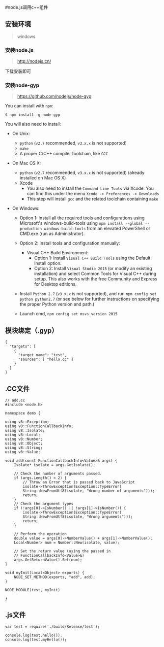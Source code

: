 #node.js调用c++组件

## 安装环境

>windows

### 安装node.js

>http://nodejs.cn/

下载安装即可

### 安装node-gyp

>https://github.com/nodejs/node-gyp

You can install with `npm`:

    $ npm install -g node-gyp

You will also need to install:

- On Unix:
	- `python` (`v2.7` recommended, `v3.x.x` is not supported)
	- `make`
	- A proper C/C++ compiler toolchain, like `GCC`

- On Mac OS X:
	- `python` (`v2.7` recommended, `v3.x.x` is not supported) (already installed on Mac OS X)
	- Xcode
		- You also need to install the `Command Line Tools` via Xcode. You can find this under the menu `Xcode -> Preferences -> Downloads`
		- This step will install `gcc` and the related toolchain containing `make`

- On Windows:
	- Option 1: Install all the required tools and configurations using Microsoft's windows-build-tools using `npm install --global --production windows-build-tools` from an elevated PowerShell or CMD.exe (run as Administrator).

	- Option 2: Install tools and configuration manually:
		- Visual C++ Build Environment:
			- Option 1: Install `Visual C++ Build Tools` using the Default Install option.
			- Option 2: Install `Visual Studio 2015` (or modify an existing installation) and select Common Tools for Visual C++ during setup. This also works with the free Community and Express for Desktop editions.

	- Install `Python 2.7` (`v3.x.x` is not supported), and run `npm config set python python2.7` (or see below for further instructions on specifying the proper Python version and path.)

	-  Launch cmd, `npm config set msvs_version 2015`

## 模块绑定（.gyp）

```
{
  "targets": [
    {
      "target_name": "test",
      "sources": [ "hello.cc" ]
    }
  ]
}
```

## .CC文件

```
// add.cc
#include <node.h>

namespace demo {

using v8::Exception;
using v8::FunctionCallbackInfo;
using v8::Isolate;
using v8::Local;
using v8::Number;
using v8::Object;
using v8::String;
using v8::Value;

void add(const FunctionCallbackInfo<Value>& args) {
	Isolate* isolate = args.GetIsolate();

	// Check the number of arguments passed.
	if (args.Length() < 2) {
		// Throw an Error that is passed back to JavaScript
		isolate->ThrowException(Exception::TypeError(
		String::NewFromUtf8(isolate, "Wrong number of arguments")));
		return;
	}
	// Check the argument types
	if (!args[0]->IsNumber() || !args[1]->IsNumber()) {
		isolate->ThrowException(Exception::TypeError(
		String::NewFromUtf8(isolate, "Wrong arguments")));
		return;
	}

	// Perform the operation
	double value = args[0]->NumberValue() + args[1]->NumberValue();
	Local<Number> num = Number::New(isolate, value);

	// Set the return value (using the passed in
	// FunctionCallbackInfo<Value>&)
	args.GetReturnValue().Set(num);
}

void myInit(Local<Object> exports) {
	NODE_SET_METHOD(exports, "add", add);
}

NODE_MODULE(test, myInit)

}
```

## .js文件

```
var test = require('./build/Release/test');

console.log(test.hello()); 
console.log(test.myHello()); 
```